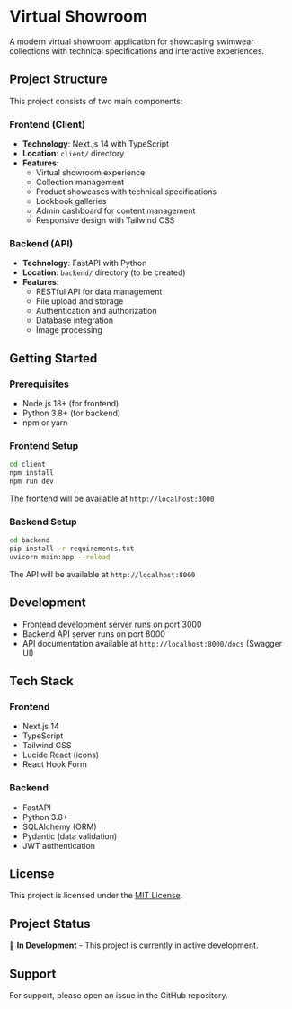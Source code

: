 # Virtual Showroom

A modern virtual showroom application for showcasing swimwear collections with technical specifications and interactive experiences.

## Project Structure

This project consists of two main components:

### Frontend (Client)
- **Technology**: Next.js 14 with TypeScript
- **Location**: `client/` directory
- **Features**:
  - Virtual showroom experience
  - Collection management
  - Product showcases with technical specifications
  - Lookbook galleries
  - Admin dashboard for content management
  - Responsive design with Tailwind CSS

### Backend (API)
- **Technology**: FastAPI with Python
- **Location**: `backend/` directory (to be created)
- **Features**:
  - RESTful API for data management
  - File upload and storage
  - Authentication and authorization
  - Database integration
  - Image processing

## Getting Started

### Prerequisites
- Node.js 18+ (for frontend)
- Python 3.8+ (for backend)
- npm or yarn

### Frontend Setup
```bash
cd client
npm install
npm run dev
```

The frontend will be available at `http://localhost:3000`

### Backend Setup
```bash
cd backend
pip install -r requirements.txt
uvicorn main:app --reload
```

The API will be available at `http://localhost:8000`

## Development

- Frontend development server runs on port 3000
- Backend API server runs on port 8000
- API documentation available at `http://localhost:8000/docs` (Swagger UI)

## Tech Stack

### Frontend
- Next.js 14
- TypeScript
- Tailwind CSS
- Lucide React (icons)
- React Hook Form

### Backend
- FastAPI
- Python 3.8+
- SQLAlchemy (ORM)
- Pydantic (data validation)
- JWT authentication

## License

This project is licensed under the [MIT License](LICENSE).


## Project Status

🚧 **In Development** - This project is currently in active development.

## Support

For support, please open an issue in the GitHub repository. 